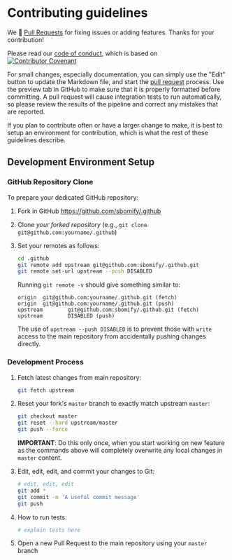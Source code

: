 # Contributing guidelines

We 💙 [Pull Requests](https://help.github.com/articles/about-pull-requests/)
for fixing issues or adding features. Thanks for your contribution!

Please read our [code of conduct](code_of_conduct.md), which is based on
[![Contributor Covenant](https://img.shields.io/badge/Contributor%20Covenant-2.1-4baaaa.svg)](code_of_conduct.md)

For small changes, especially documentation, you can simply use the "Edit"
button to update the Markdown file, and start the
[pull request](https://help.github.com/articles/about-pull-requests/) process.
Use the preview tab in GitHub to make sure that it is properly formatted
before committing.
A pull request will cause integration tests to run automatically, so please
review the results of the pipeline and correct any mistakes that are reported.

If you plan to contribute often or have a larger change to make, it is best to
setup an environment for contribution, which is what the rest of these
guidelines describe.

## Development Environment Setup

### GitHub Repository Clone

To prepare your dedicated GitHub repository:

1. Fork in GitHub <https://github.com/sbomify/.github>
2. Clone *your forked repository* (e.g., `git clone git@github.com:yourname/.github`)
3. Set your remotes as follows:

   ```sh
   cd .github
   git remote add upstream git@github.com:sbomify/.github.git
   git remote set-url upstream --push DISABLED
   ```

   Running `git remote -v` should give something similar to:

   ```text
   origin  git@github.com:yourname/.github.git (fetch)
   origin  git@github.com:yourname/.github.git (push)
   upstream        git@github.com:sbomify/.github.git (fetch)
   upstream        DISABLED (push)
   ```

   The use of `upstream --push DISABLED` is to prevent those
   with `write` access to the main repository from accidentally pushing changes
   directly.

### Development Process

1. Fetch latest changes from main repository:

   ```sh
   git fetch upstream
   ```

1. Reset your fork's `master` branch to exactly match upstream `master`:

   ```sh
   git checkout master
   git reset --hard upstream/master
   git push --force
   ```

   **IMPORTANT**: Do this only once, when you start working on new feature as
   the commands above will completely overwrite any local changes in `master` content.
1. Edit, edit, edit, and commit your changes to Git:

   ```sh
   # edit, edit, edit
   git add *
   git commit -m 'A useful commit message'
   git push
   ```

1. How to run tests:

   ``` sh
   # explain tests here
   ```

1. Open a new Pull Request to the main repository using your `master` branch
